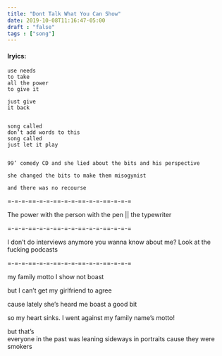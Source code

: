 ```yaml
---
title: "Dont Talk What You Can Show"
date: 2019-10-08T11:16:47-05:00
draft : "false"
tags : ["song"]
---
```


#### lryics:

```
use needs
to take
all the power
to give it

just give
it back


song called
don’t add words to this
song called
just let it play  


```


	99’ comedy CD and she lied about the bits and his perspective

	she changed the bits to make them misogynist

	and there was no recourse

=-=-=-==-=-=-==-=-=-==-=-=-==-=-=-=

The power with the person with the pen ||  the typewriter

=-=-=-==-=-=-==-=-=-==-=-=-==-=-=-=

I don’t do interviews anymore you wanna know about me? Look at the fucking podcasts

=-=-=-==-=-=-==-=-=-==-=-=-==-=-=-=

my family motto I show not boast

but I can’t get my girlfriend to agree

cause lately she’s heard me boast a good bit

so my heart sinks. I went against my family name’s motto!

but that’s  
everyone in the past was leaning sideways
in portraits cause they were smokers

